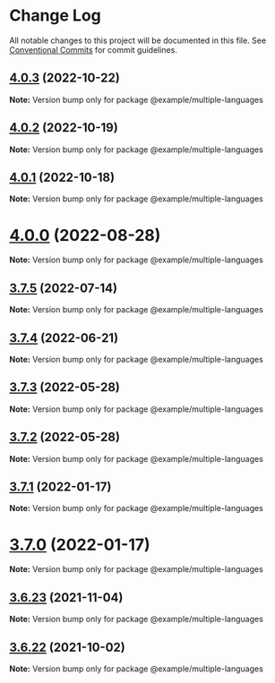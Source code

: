 # Change Log

All notable changes to this project will be documented in this file.
See [Conventional Commits](https://conventionalcommits.org) for commit guidelines.

## [4.0.3](https://github.com/honkit/honkit/compare/v4.0.2...v4.0.3) (2022-10-22)

**Note:** Version bump only for package @example/multiple-languages





## [4.0.2](https://github.com/honkit/honkit/compare/v4.0.1...v4.0.2) (2022-10-19)

**Note:** Version bump only for package @example/multiple-languages





## [4.0.1](https://github.com/honkit/honkit/compare/v4.0.0...v4.0.1) (2022-10-18)

**Note:** Version bump only for package @example/multiple-languages





# [4.0.0](https://github.com/honkit/honkit/compare/v3.7.5...v4.0.0) (2022-08-28)

**Note:** Version bump only for package @example/multiple-languages





## [3.7.5](https://github.com/honkit/honkit/compare/v3.7.4...v3.7.5) (2022-07-14)

**Note:** Version bump only for package @example/multiple-languages





## [3.7.4](https://github.com/honkit/honkit/compare/v3.7.3...v3.7.4) (2022-06-21)

**Note:** Version bump only for package @example/multiple-languages





## [3.7.3](https://github.com/honkit/honkit/compare/v3.7.2...v3.7.3) (2022-05-28)

**Note:** Version bump only for package @example/multiple-languages





## [3.7.2](https://github.com/honkit/honkit/compare/v3.7.1...v3.7.2) (2022-05-28)

**Note:** Version bump only for package @example/multiple-languages





## [3.7.1](https://github.com/honkit/honkit/compare/v3.7.0...v3.7.1) (2022-01-17)

**Note:** Version bump only for package @example/multiple-languages





# [3.7.0](https://github.com/honkit/honkit/compare/v3.6.23...v3.7.0) (2022-01-17)

**Note:** Version bump only for package @example/multiple-languages





## [3.6.23](https://github.com/honkit/honkit/compare/v3.6.22...v3.6.23) (2021-11-04)

**Note:** Version bump only for package @example/multiple-languages





## [3.6.22](https://github.com/honkit/honkit/compare/v3.6.21...v3.6.22) (2021-10-02)

**Note:** Version bump only for package @example/multiple-languages
